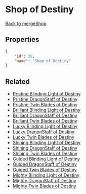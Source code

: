 # Shop of Destiny

<no description available>

[Back to mergeShop](../merge-shops.md)

## Properties

```json
{
    "id": 38,
    "name": "Shop of Destiny"
}
```

## Related

- [Pristine Blinding Light of Destiny](../items/3542-pristine-blinding-light-of-destiny.md)
- [Pristine DragonStaff of Destiny](../items/3543-pristine-dragonstaff-of-destiny.md)
- [Pristine Twin Blades of Destiny](../items/3544-pristine-twin-blades-of-destiny.md)
- [Brilliant Blinding Light of Destiny](../items/2365-brilliant-blinding-light-of-destiny.md)
- [Brilliant DragonStaff of Destiny](../items/2366-brilliant-dragonstaff-of-destiny.md)
- [Brilliant Twin Blades of Destiny](../items/2367-brilliant-twin-blades-of-destiny.md)
- [Lucky Blinding Light of Destiny](../items/1711-lucky-blinding-light-of-destiny.md)
- [Lucky DragonStaff of Destiny](../items/1710-lucky-dragonstaff-of-destiny.md)
- [Lucky Twin Blades of Destiny](../items/1712-lucky-twin-blades-of-destiny.md)
- [Shining Blinding Light of Destiny](../items/1708-shining-blinding-light-of-destiny.md)
- [Shining DragonStaff of Destiny](../items/1707-shining-dragonstaff-of-destiny.md)
- [Shining Twin Blades of Destiny](../items/1709-shining-twin-blades-of-destiny.md)
- [Guided Blinding Light of Destiny](../items/1716-guided-blinding-light-of-destiny.md)
- [Guided DragonStaff of Destiny](../items/1717-guided-dragonstaff-of-destiny.md)
- [Guided Twin Blades of Destiny](../items/1718-guided-twin-blades-of-destiny.md)
- [Mighty Blinding Light of Destiny](../items/1713-mighty-blinding-light-of-destiny.md)
- [Mighty DragonStaff of Destiny](../items/1714-mighty-dragonstaff-of-destiny.md)
- [Mighty Twin Blades of Destiny](../items/1715-mighty-twin-blades-of-destiny.md)


